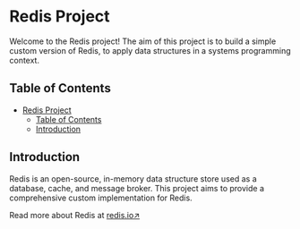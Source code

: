# Redis Project

Welcome to the Redis project! The aim of this project is to build a simple custom version of Redis, to apply data structures in a systems programming context.

## Table of Contents
- [Redis Project](#redis-project)
  - [Table of Contents](#table-of-contents)
  - [Introduction](#introduction)

## Introduction

Redis is an open-source, in-memory data structure store used as a database, cache, and message broker. This project aims to provide a comprehensive custom implementation for Redis.

Read more about Redis at [redis.io↗](https://redis.io/)
